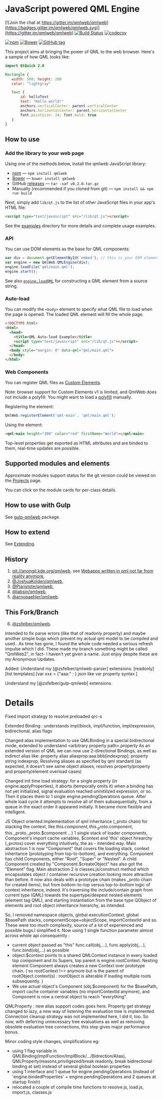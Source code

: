 # JavaScript powered QML Engine

[![Join the chat at https://gitter.im/qmlweb/qmlweb](https://badges.gitter.im/qmlweb/qmlweb.svg)](https://gitter.im/qmlweb/qmlweb)
[![Build Status](https://travis-ci.org/qmlweb/qmlweb.svg?branch=master)](https://travis-ci.org/qmlweb/qmlweb)
[![codecov](https://codecov.io/gh/qmlweb/qmlweb/branch/master/graph/badge.svg)](https://codecov.io/gh/qmlweb/qmlweb)

[![npm](https://img.shields.io/npm/v/qmlweb.svg)](https://www.npmjs.com/package/qmlweb)
[![Bower](https://img.shields.io/bower/v/qmlweb.svg)](http://bower.io/search/?q=qmlweb)
[![GitHub tag](https://img.shields.io/github/tag/qmlweb/qmlweb.svg)](https://github.com/qmlweb/qmlweb/releases)

This project aims at bringing the power of QML to the web browser.
Here's a sample of how QML looks like:

```QML
import QtQuick 2.0

Rectangle {
   width: 500; height: 200
   color: "lightgray"

   Text {
       id: helloText
       text: "Hello world!"
       anchors.verticalCenter: parent.verticalCenter
       anchors.horizontalCenter: parent.horizontalCenter
       font.pointSize: 24; font.bold: true
   }
}
```

## How to use

### Add the library to your web page

Using one of the methods below, install the qmlweb JavaScript library:

* [npm](https://www.npmjs.com/package/qmlweb) — `npm install qmlweb`
* [Bower](http://bower.io/search/?q=qmlweb) — `bower install qmlweb`
* GitHub [releases](https://github.com/qmlweb/qmlweb/releases) —
  `tar -xaf v0.2.0.tar.gz`
* Manually (recommended if you cloned from git) — `npm install && npm run build`

Next, simply add `lib/qt.js` to the list of other JavaScript files in your app's
HTML file:

```HTML
<script type="text/javascript" src="/lib/qt.js"></script>
```

See the [examples](examples) directory for more details and complete usage
examples.

### API

You can use DOM elements as the base for QML components:

```js
var div = document.getElementById('embed'); // this is your DOM element
var engine = new QmlWeb.QMLEngine(div);
engine.loadFile('qml/main.qml');
engine.start();
```

See also
[`engine.loadQML`](docs/QMLEngine.md#engineloadqmlsrc-parentcomponent--file-)
for constructing a QML element from a source string.

### Auto-load

You can modify the `<body>` element to specify what QML file to load when
the page is opened. The loaded QML element will fill the whole page.

```HTML
<!DOCTYPE html>
<html>
  <head>
    <title>QML Auto-load Example</title>
    <script type="text/javascript" src="/lib/qt.js"></script>
  </head>
  <body style="margin: 0" data-qml="qml/main.qml">
  </body>
</html>
```

### Web Components

You can register QML files as
[Custom Elements](https://www.w3.org/TR/custom-elements/).

Note: browser support for Custom Elements v1 is limited, and QmlWeb does not
include a polyfill. You might want to load a
[polyfill](https://github.com/webcomponents/custom-elements) manually.

Registering the element:

```js
QmlWeb.registerElement('qml-main', 'qml/main.qml');
```

Using the element:

```html
<qml-main height="300" color="red" firstName="World"></qml-main>
```

Top-level properties get exported as HTML attributes and are binded to them,
real-time updates are possible.

## Supported modules and elements

Approximate modules support status for the git version could be viewed on the
[Projects](https://github.com/qmlweb/qmlweb/projects/1) page.

You can click on the module cards for per-class details.

## How to use with Gulp

See [gulp-qmlweb](https://github.com/qmlweb/gulp-qmlweb) package.

## How to extend

See [Extending](docs/Extending.md).

## History

1. [git://anongit.kde.org/qmlweb](https://quickgit.kde.org/?p=qmlweb.git), see [Webapps written in qml not far from reality anymore](http://akreuzkamp.de/2013/07/10/webapps-written-in-qml-not-far-from-reality-anymore),
2. [@JoshuaKolden/qmlweb](https://github.com/JoshuaKolden/qmlweb),
3. [@Plaristote/qmlweb](https://github.com/Plaristote/qmlweb),
4. [@labsin/qmlweb](https://github.com/labsin/qmlweb),
5. [@arnopaehler/qmlweb](https://github.com/arnopaehler/qmlweb).



## This Fork/Branch

6. [@zsfelber/qmlweb](https://github.com/zsfelber/qmlweb).

Intended to fix parse errors (like that of readonly property) and maybe another simple bugs which prevent my actual qml model to be compiled and used..
As time has gone, I found the whole code needed a  serious refresh impulse which I did. These made my branch something might be called "QmlWeb2", in fact-
I haven't yet given a name. Just enjoy despite these are my Anonymous Updates.

Added:
Understand my [@zsfelber/qmlweb-parser] extensions:
[readonly]  [list<xxx> templates]   [var xxx = {"aaa:" : <expression>}  json like var property syntax ]

Understand my [@zsfelber/gulp-qmlweb] extensions.

# Details

Fixed import strategy to resolve preloaded qrc-s

Extended Binding : understands impl/block, impl/function, impl/expression, bidirectional, alias flags

Changed alias implementation to use QMLBinding in a special bidirectional mode, extended to understand &lt;arbitrary property path>.property
As an extended version of QML we can now use 2-directional Bindings, as well as indirect alias like:
property alias aliasprop:aaa.bbb[indexprop];
property string indexprop;
Resolving aliases as specified by qml standard (as expected, it doesn't see same object aliases, resolves property/property and property/element overload cases)

Changed init time load strategy: for a single property (in engine.applyProperties), it aborts (temporally omits it) when a binding has not yet initialized,
signal evaluation reached uninitilized expression, or so. Then it places them to 1 single engine.pendingOperations queue.
After whole load cycle it attempts to resolve all of them subsequentially, from a queue in the exact order it appeared initially.
It became more flexible and intelligent.

JS Object oriented implementation of qml inheritance (_proto chain) for stacking the context, like this.$component, this._proto.$component, this._proto._proto.$component ...)
1 single stack of loader components, Component's import cache variables, $context and 'this' object hirearchy (_protos) cover everything intuitively, the as - intended way.
Main abstraction 1 is now "Component" that covers file loading stack, context inheritance (prototyping from top-to-bottom), and everything. Component
has child Components, either "Root", "Super" or "Nested". A child Component created by "Component.$createObject" has also got the "Element" flag.
Main abstraction 2 is classes.js/construct method which encapsulates object / container recursive creation looking more attractive than before.
It now also deals with a prototype chain (makes _proto chain for created items), but from bottom-to-top versus top-to-bottom logic of context
inheritance, indeed. It's traversing the include/contain graph from current type (QML) towards the supertype/deepest nested elements (element tag QML),
and starting instantiation from the base type QObject of elements and root object inheritance hierarchy, as intended.


So, I removed namespace objects, global executionContext, global $basePath stacks, componentScope+objectScope, importContextId and so.
These were too much complexity, source of a lot of experienced and possible bugs.I simplified it.
Now using 1 single function parameter almost across whole api consequently :
- current object passed as "this" func.call(obj,...), func.apply(obj,...), func.bind(obj,...) as possible
- object.$context points to a shared QMLContext instance in every loaded top component and its Supers, top parent is engine.rootContext.
Nesting element Component always creates a new Context over prototype chain.
( so rootContext !== anymore but is the parent of rootObject.context(s) : rootObject is alterable if loading multiple roots subsequently. )
- We use actual object's Component (obj.$component) for the $basePath, import cache container variables (no importContextId anymore), and Component
is now a central object to reach "everything".

QMLProperty : new alias support codes goes here. Property get strategy changed to lazy, a new way of listening the evaluation tree is implemented.
Connection cleanup strategy was not implemented here, I did it, too. So now, with deferring unnecessary tree evaluations as well as removing obsolete
evaluation tree connections, this step gives major performance bonus.

Minor coding style changes, simplifications eg:
- using 1 flag variable in QMLBinding(ImplFunction/ImplBlock/.../Bidrection/Alias), QMLProperty(reasons,priviligezed/break readonly, break bidirectional binding at set)
instead of several global boolean properties
- using 1 interface and 1 queue for engine.pendingOperations (instead of 'engine.bindedProperties' + engine.pendingOperations and 2 queues at startup finish)
- relocated a couple of compile time functions to resolve.js, load.js, import.js, classes.js
